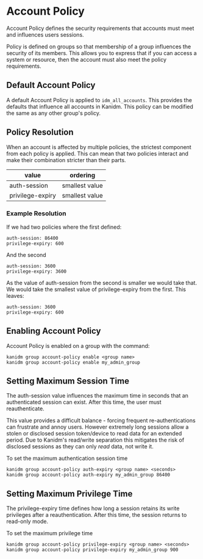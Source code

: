 # Account Policy

Account Policy defines the security requirements that accounts must meet and influences users
sessions.

Policy is defined on groups so that membership of a group influences the security of its members.
This allows you to express that if you can access a system or resource, then the account must also
meet the policy requirements.

## Default Account Policy

A default Account Policy is applied to `idm_all_accounts`. This provides the defaults that influence
all accounts in Kanidm. This policy can be modified the same as any other group's policy.

## Policy Resolution

When an account is affected by multiple policies, the strictest component from each policy is
applied. This can mean that two policies interact and make their combination stricter than their
parts.

| value            | ordering       |
| ---------------- | -------------- |
| auth-session     | smallest value |
| privilege-expiry | smallest value |

### Example Resolution

If we had two policies where the first defined:

```
auth-session: 86400
privilege-expiry: 600
```

And the second

```
auth-session: 3600
privilege-expiry: 3600
```

As the value of auth-session from the second is smaller we would take that. We would take the
smallest value of privilege-expiry from the first. This leaves:

```
auth-session: 3600
privilege-expiry: 600
```

## Enabling Account Policy

Account Policy is enabled on a group with the command:

```
kanidm group account-policy enable <group name>
kanidm group account-policy enable my_admin_group
```

## Setting Maximum Session Time

The auth-session value influences the maximum time in seconds that an authenticated session can
exist. After this time, the user must reauthenticate.

This value provides a difficult balance - forcing frequent re-authentications can frustrate and
annoy users. However extremely long sessions allow a stolen or disclosed session token/device to
read data for an extended period. Due to Kanidm's read/write separation this mitigates the risk of
disclosed sessions as they can only _read_ data, not write it.

To set the maximum authentication session time

```
kanidm group account-policy auth-expiry <group name> <seconds>
kanidm group account-policy auth-expiry my_admin_group 86400
```

## Setting Maximum Privilege Time

The privilege-expiry time defines how long a session retains its write privileges after a
reauthentication. After this time, the session returns to read-only mode.

To set the maximum privilege time

```
kanidm group account-policy privilege-expiry <group name> <seconds>
kanidm group account-policy privilege-expiry my_admin_group 900
```
